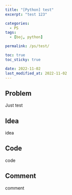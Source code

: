 ```yaml
---
title: "[Python] test"
excerpt: "test 123"

categories:
  - PS
tags:
  - [boj, python]

permalink: /ps/test/

toc: true
toc_sticky: true

date: 2022-11-02
last_modified_at: 2022-11-02
---
```


## Problem

Just test

## Idea

idea

## Code

code

## Comment

comment
